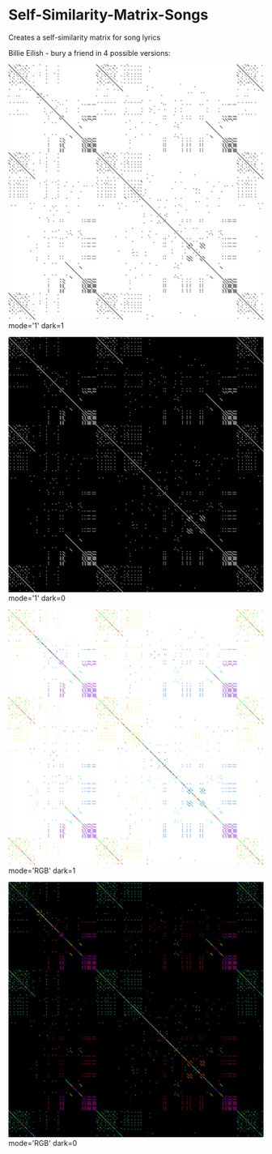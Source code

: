 # Self-Similarity-Matrix-Songs
Creates a self-similarity matrix for song lyrics

Billie Eilish - bury a friend in 4 possible versions:

![alt-text](https://github.com/MarcoGrivol/Self-Similarity-Matrix-Songs/blob/master/bury-a-friend-black-and-white.png)
mode='1' dark=1

![alt-text](https://github.com/MarcoGrivol/Self-Similarity-Matrix-Songs/blob/master/bury-a-friend-black-and-white-dark.png)
mode='1' dark=0

![alt-text](https://github.com/MarcoGrivol/Self-Similarity-Matrix-Songs/blob/master/bury-a-friend-light.png)
mode='RGB' dark=1

![alt-text](https://github.com/MarcoGrivol/Self-Similarity-Matrix-Songs/blob/master/bury-a-friend-dark.png)
mode='RGB' dark=0
